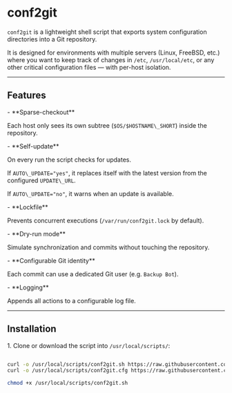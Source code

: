 # conf2git



`conf2git` is a lightweight shell script that exports system configuration directories into a Git repository.  

It is designed for environments with multiple servers (Linux, FreeBSD, etc.) where you want to keep track of changes in `/etc`, `/usr/local/etc`, or any other critical configuration files — with per-host isolation.



---



## Features



\- \*\*Sparse-checkout\*\*  

Each host only sees its own subtree (`$OS/$HOSTNAME\_SHORT`) inside the repository.



\- \*\*Self-update\*\*  

On every run the script checks for updates.  

If `AUTO\_UPDATE="yes"`, it replaces itself with the latest version from the configured `UPDATE\_URL`.  

If `AUTO\_UPDATE="no"`, it warns when an update is available.



\- \*\*Lockfile\*\*  

Prevents concurrent executions (`/var/run/conf2git.lock` by default).



\- \*\*Dry-run mode\*\*  

Simulate synchronization and commits without touching the repository.



\- \*\*Configurable Git identity\*\*  

Each commit can use a dedicated Git user (e.g. `Backup Bot`).



\- \*\*Logging\*\*  

Appends all actions to a configurable log file.



---



## Installation



1\. Clone or download the script into `/usr/local/scripts/`:



```bash

curl -o /usr/local/scripts/conf2git.sh https://raw.githubusercontent.com/kmansur/Scripts/main/FreeBSD/conf2git/conf2git.sh
curl -o /usr/local/scripts/conf2git.cfg https://raw.githubusercontent.com/kmansur/Scripts/main/FreeBSD/conf2git/conf2git.cfg.sample

chmod +x /usr/local/scripts/conf2git.sh

```
